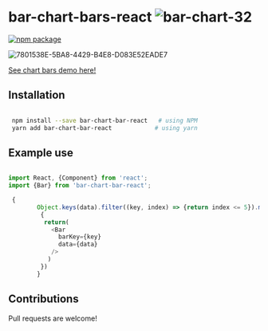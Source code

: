 # bar-chart-bars-react   ![bar-chart-32](https://user-images.githubusercontent.com/80990739/129469078-fdaf4873-e5c4-4daf-880c-90cbe7d35902.png)


[![npm package][npm-badge]][npm]


[npm-badge]: https://img.shields.io/npm/v/npm-package.png?style=flat-square
[npm]: https://www.npmjs.org/package/npm-package

![7801538E-5BA8-4429-B4E8-D083E52EADE7](https://user-images.githubusercontent.com/80990739/129467799-2a862bd2-97bd-46ca-996e-19713fd906bb.jpeg)

[See chart bars demo here!](https://annes-github.github.io/bar-chart-bar-react/)


## Installation

 
```bash

 npm install --save bar-chart-bar-react   # using NPM
 yarn add bar-chart-bar-react            # using yarn
```


## Example use

```javascript

import React, {Component} from 'react';
import {Bar} from 'bar-chart-bar-react';

 {
        Object.keys(data).filter((key, index) => {return index <= 5}).map(key =>
         {
          return(
            <Bar 
              barKey={key}
              data={data}
            />
           )
         })
        }
 ```       
 
## Contributions

Pull requests are welcome!
